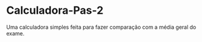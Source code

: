 # Calculadora-Pas-2
Uma calculadora simples feita para fazer comparação com a média geral do exame.

